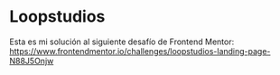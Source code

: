 # Loopstudios
Esta es mi solución al siguiente desafío de Frontend Mentor: https://www.frontendmentor.io/challenges/loopstudios-landing-page-N88J5Onjw
